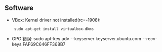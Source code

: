 ## Software
- VBox: Kernel driver not installed(rc=-1908):

       sudo apt-get install virtualbox-dkms

- GPG 错误:
       sudo apt-key adv --keyserver keyserver.ubuntu.com --recv-keys FAF69C646FF368B7

